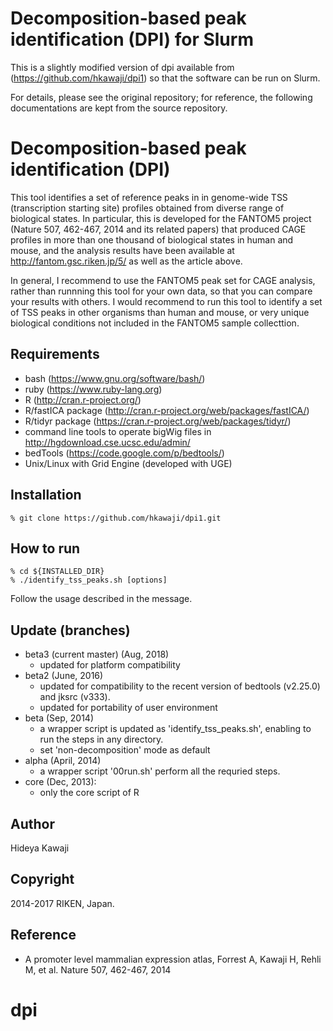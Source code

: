 Decomposition-based peak identification (DPI) for Slurm
=============================================
This is a slightly modified version of dpi available from (https://github.com/hkawaji/dpi1) so that the software can be run on Slurm.

For details, please see the original repository; for reference, the following documentations are kept from the source repository.



Decomposition-based peak identification (DPI)
=============================================

This tool identifies a set of reference peaks in in genome-wide TSS (transcription
starting site) profiles obtained from diverse range of biological states. In
particular, this is developed for the FANTOM5 project (Nature 507, 462-467, 2014
and its related papers) that produced CAGE profiles in more than one thousand of
biological states in human and mouse, and the analysis results have been
available at http://fantom.gsc.riken.jp/5/ as well as the article above.

In general, I recommend to use the FANTOM5 peak set for CAGE analysis, rather
than runnning this tool for your own data, so that you can compare your results
with others. I would recommend to run this tool to identify a set of TSS peaks in
other organisms than human and mouse, or very unique biological conditions not
included in the FANTOM5 sample collecttion.


Requirements 
------------

  - bash (https://www.gnu.org/software/bash/)
  - ruby (https://www.ruby-lang.org)
  - R (http://cran.r-project.org/)
  - R/fastICA package (http://cran.r-project.org/web/packages/fastICA/)
  - R/tidyr package (https://cran.r-project.org/web/packages/tidyr/)
  - command line tools to operate bigWig files in http://hgdownload.cse.ucsc.edu/admin/
  - bedTools (https://code.google.com/p/bedtools/)
  - Unix/Linux with Grid Engine (developed with UGE)

Installation
------------

    % git clone https://github.com/hkawaji/dpi1.git

How to run
-----------

    % cd ${INSTALLED_DIR}
    % ./identify_tss_peaks.sh [options]

Follow the usage described in the message.


Update (branches)
-----------------
* beta3 (current master) (Aug, 2018)
  - updated for platform compatibility
* beta2 (June, 2016)
  - updated for compatibility to the recent version of bedtools (v2.25.0) and jksrc (v333).
  - updated for portability of user environment
* beta (Sep, 2014)
  - a wrapper script is updated as 'identify_tss_peaks.sh',
    enabling to run the steps in any directory.
  - set 'non-decomposition' mode as default
* alpha (April, 2014)
  - a wrapper script '00run.sh' perform all the requried steps.
* core (Dec, 2013):
  - only the core script of R


Author
------
Hideya Kawaji


Copyright
---------
2014-2017 RIKEN, Japan. 


Reference
---------
* A promoter level mammalian expression atlas, Forrest A, Kawaji H, Rehli M, et al. Nature 507, 462-467, 2014


# dpi
